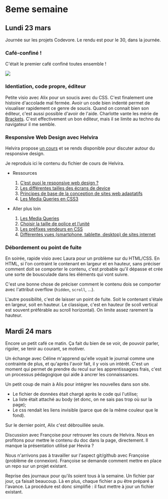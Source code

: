 # 8eme semaine

## Lundi 23 mars

Journée sur les projets Codevore. Le rendu est pour le 30, dans la journée.

### Café-confiné !

C'était le premier café confiné toutes ensemble !

![](semaine-08/premier-cafe-confine.png)

### Identiation, code propre, éditeur

Petite visio avec Alix pour un soucis avec du CSS. C'est finalement une
histoire d'accolade mal fermée. Avoir un code bien indenté permet de visualiser
rapidement ce genre de soucis. Quand on connait bien son éditeur, c'est aussi
possible d'avoir de l'aide. Charlotte vante les mérie de
[Brackets](http://brackets.io/). C'est effectivement un bon éditeur, mais il se
limite au techno du navigateur il me semble.

### Responsive Web Design avec Helvira

Helvira propose [un cours](semaine-08/liens-cours-RWD.docx) et se rends
disponible pour discuter autour du responsive design.

Je reproduis ici le contenu du fichier de cours de Helvira.

- Ressources
    1. [C’est quoi le responsive web design ?](https://www.alsacreations.com/article/lire/1615-cest-quoi-le-responsive-web-design.html)
    2. [Les différentes tailles des écrans de device](http://mydevice.io/devices/)
    3. [Principes de base de la conception de sites web adaptatifs](https://developers.google.com/web/fundamentals/design-and-ux/responsive)
    4. [Les Media Queries en CSS3](https://www.alsacreations.com/article/lire/930-css3-media-queries.html)
    
- Aller plus loin
    1. [Les Media Queries](https://developer.mozilla.org/fr/docs/Web/CSS/Requ%C3%AAtes_m%C3%A9dia/Utiliser_les_Media_queries)
    2. [Choisir la taille de police et l’unité](http://www.pompage.net/traduction/dimensionner-ses-fontes-avec-rem)
    3. [Les préfixes vendeurs en CSS](https://www.alsacreations.com/article/lire/1159-prefixes-vendeurs-css-proprietaires.html)
    4. [Différentes vues (smartphone, tablette, desktop) de sites internet](https://mediaqueri.es/)

### Débordement ou point de fuite

En soirée, rapide visio avec Laura pour un problème sur du HTML/CSS. En HTML,
si l'on contraint le contenant en largeur et en hauteur, sans préciser comment
doit se comporter le contenu, c'est probable qu'il dépasse et crée une sorte de
bousculade dans les éléments qui vont suivre. 

C'est une bonne chose de préciser comment le contenu dois se comporter avec
l'attribut overflow (`hidden`, `scroll`, ...).

L'autre possibilité, c'est de laisser un point de fuite. Soit le contenant
s'étale en largeur, soit en hauteur. Le classique, c'est en hauteur (le scoll
vertical est souvent préférable au scroll horizontal). On limite assez rarement
la hauteur.

## Mardi 24 mars

Encore un petit café ce matin. Ça fait du bien de se voir, de pouvoir parler, rigoler, se tenir au courant, se motiver.

Un échange avec Céline m'apprend qu'elle voyait le journal comme une contrainte de plus, et qu'après l'avoir fait, il y vois un intérêt. C'est un moment qui permet de prendre du recul sur les apprentissagess frais, c'est un processus pédagogique qui aide à ancrer les connaissances.

Un petit coup de main à Alis pour intégrer les nouvelles dans son site.
- Le fichier de données était chargé après le code qui l'utilise;
- La liste était attaché au body (et donc, on ne sais pas trop où sur la page);
- Le css rendait les liens invisible (parce que de la même couleur que le fond).

Sur le dernier point, Alix c'est débrouillée seule.

Discussion avec Françoise pour retrouver les cours de Helvira. Nous en profitons pour mettre le contenu du doc dans la page, directement. Il manque la présentation utilisé par Hevira ?

Nous n'arrivons pas à travailler sur l'aspect git/github avec Françoise (problème de connexion). Françoise se demande comment mettre en place un repo sur un projet existant.

Reprise des journaux pour qu'ils soient tous à la semaine. Un fichier par jour, ça faisait beaucoup. Là en plus, chaque fichier a pu être préparé à l'avance. La procédure est donc simplifié : il faut mettre à jour un fichier existant.
